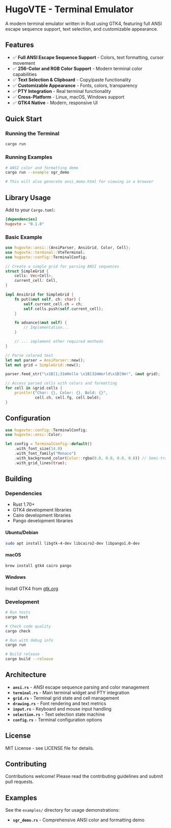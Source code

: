# HugoVTE - Terminal Emulator

A modern terminal emulator written in Rust using GTK4, featuring full ANSI escape sequence support, text selection, and customizable appearance.

## Features

- ✅ **Full ANSI Escape Sequence Support** - Colors, text formatting, cursor movement
- ✅ **256-Color and RGB Color Support** - Modern terminal color capabilities
- ✅ **Text Selection & Clipboard** - Copy/paste functionality
- ✅ **Customizable Appearance** - Fonts, colors, transparency
- ✅ **PTY Integration** - Real terminal functionality
- ✅ **Cross-Platform** - Linux, macOS, Windows support
- ✅ **GTK4 Native** - Modern, responsive UI

## Quick Start

### Running the Terminal

```bash
cargo run
```

### Running Examples

```bash
# ANSI color and formatting demo
cargo run --example sgr_demo

# This will also generate ansi_demo.html for viewing in a browser
```

## Library Usage

Add to your `Cargo.toml`:

```toml
[dependencies]
hugovte = "0.1.0"
```

### Basic Example

```rust
use hugovte::ansi::{AnsiParser, AnsiGrid, Color, Cell};
use hugovte::terminal::VteTerminal;
use hugovte::config::TerminalConfig;

// Create a simple grid for parsing ANSI sequences
struct SimpleGrid {
    cells: Vec<Cell>,
    current_cell: Cell,
}

impl AnsiGrid for SimpleGrid {
    fn put(&mut self, ch: char) {
        self.current_cell.ch = ch;
        self.cells.push(self.current_cell);
    }

    fn advance(&mut self) {
        // Implementation...
    }

    // ... implement other required methods
}

// Parse colored text
let mut parser = AnsiParser::new();
let mut grid = SimpleGrid::new();

parser.feed_str("\x1B[1;31mHello \x1B[32mWorld\x1B[0m!", &mut grid);

// Access parsed cells with colors and formatting
for cell in &grid.cells {
    println!("Char: {}, Color: {}, Bold: {}",
             cell.ch, cell.fg, cell.bold);
}
```

## Configuration

```rust
use hugovte::config::TerminalConfig;
use hugovte::ansi::Color;

let config = TerminalConfig::default()
    .with_font_size(14.0)
    .with_font_family("Monaco")
    .with_background_color(Color::rgba(0.0, 0.0, 0.0, 0.8)) // Semi-transparent
    .with_grid_lines(true);
```

## Building

### Dependencies

- Rust 1.70+
- GTK4 development libraries
- Cairo development libraries
- Pango development libraries

#### Ubuntu/Debian
```bash
sudo apt install libgtk-4-dev libcairo2-dev libpango1.0-dev
```

#### macOS
```bash
brew install gtk4 cairo pango
```

#### Windows
Install GTK4 from [gtk.org](https://gtk.org)

### Development

```bash
# Run tests
cargo test

# Check code quality
cargo check

# Run with debug info
cargo run

# Build release
cargo build --release
```

## Architecture

- **`ansi.rs`** - ANSI escape sequence parsing and color management
- **`terminal.rs`** - Main terminal widget and PTY integration
- **`grid.rs`** - Terminal grid state and cell management
- **`drawing.rs`** - Font rendering and text metrics
- **`input.rs`** - Keyboard and mouse input handling
- **`selection.rs`** - Text selection state machine
- **`config.rs`** - Terminal configuration options

## License

MIT License - see LICENSE file for details.

## Contributing

Contributions welcome! Please read the contributing guidelines and submit pull requests.

## Examples

See the `examples/` directory for usage demonstrations:

- **`sgr_demo.rs`** - Comprehensive ANSI color and formatting demo
